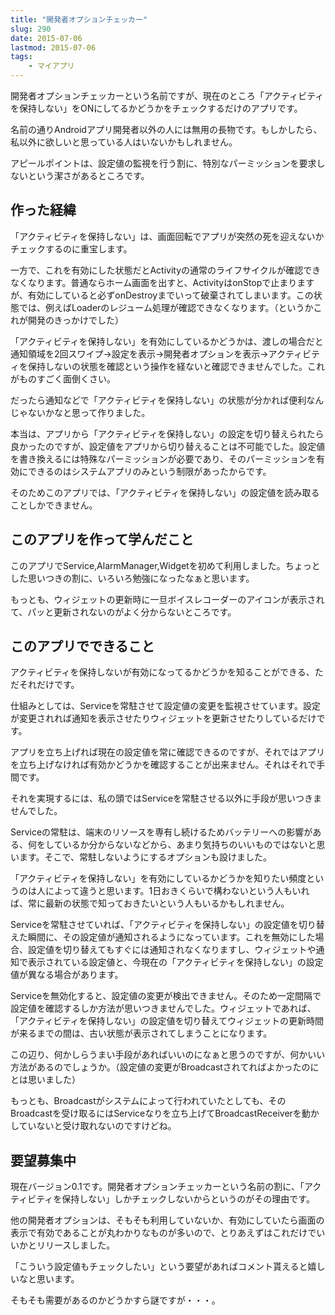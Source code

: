 ```yaml
---
title: "開発者オプションチェッカー"
slug: 290
date: 2015-07-06
lastmod: 2015-07-06
tags:
    - マイアプリ
---
```


開発者オプションチェッカーという名前ですが、現在のところ「アクティビティを保持しない」をONにしてるかどうかをチェックするだけのアプリです。

名前の通りAndroidアプリ開発者以外の人には無用の長物です。もしかしたら、私以外に欲しいと思っている人はいないかもしれません。

アピールポイントは、設定値の監視を行う割に、特別なパーミッションを要求しないという潔さがあるところです。


## 作った経緯


「アクティビティを保持しない」は、画面回転でアプリが突然の死を迎えないかチェックするのに重宝します。

一方で、これを有効にした状態だとActivityの通常のライフサイクルが確認できなくなります。普通ならホーム画面を出すと、ActivityはonStopで止まりますが、有効にしていると必ずonDestroyまでいって破棄されてしまいます。この状態では、例えばLoaderのレジューム処理が確認できなくなります。（というかこれが開発のきっかけでした）

「アクティビティを保持しない」を有効にしているかどうかは、渡しの場合だと通知領域を2回スワイプ→設定を表示→開発者オプションを表示→アクティビティを保持しないの状態を確認という操作を経ないと確認できませんでした。これがものすごく面倒くさい。

だったら通知などで「アクティビティを保持しない」の状態が分かれば便利なんじゃないかなと思って作りました。

本当は、アプリから「アクティビティを保持しない」の設定を切り替えられたら良かったのですが、設定値をアプリから切り替えることは不可能でした。設定値を書き換えるには特殊なパーミッションが必要であり、そのパーミッションを有効にできるのはシステムアプリのみという制限があったからです。

そのためこのアプリでは、「アクティビティを保持しない」の設定値を読み取ることしかできません。


## このアプリを作って学んだこと


このアプリでService,AlarmManager,Widgetを初めて利用しました。ちょっとした思いつきの割に、いろいろ勉強になったなぁと思います。

もっとも、ウィジェットの更新時に一旦ボイスレコーダーのアイコンが表示されて、パッと更新されないのがよく分からないところです。


## このアプリでできること


アクティビティを保持しないが有効になってるかどうかを知ることができる、ただそれだけです。

仕組みとしては、Serviceを常駐させて設定値の変更を監視させています。設定が変更されれば通知を表示させたりウィジェットを更新させたりしているだけです。

アプリを立ち上げれば現在の設定値を常に確認できるのですが、それではアプリを立ち上げなければ有効かどうかを確認することが出来ません。それはそれで手間です。

それを実現するには、私の頭ではServiceを常駐させる以外に手段が思いつきませんでした。

Serviceの常駐は、端末のリソースを専有し続けるためバッテリーへの影響がある、何をしているか分からないなどから、あまり気持ちのいいものではないと思います。そこで、常駐しないようにするオプションも設けました。

「アクティビティを保持しない」を有効にしているかどうかを知りたい頻度というのは人によって違うと思います。1日おきくらいで構わないという人もいれば、常に最新の状態で知っておきたいという人もいるかもしれません。

Serviceを常駐させていれば、「アクティビティを保持しない」の設定値を切り替えた瞬間に、その設定値が通知されるようになっています。これを無効にした場合、設定値を切り替えてもすぐには通知されなくなりますし、ウィジェットや通知で表示されている設定値と、今現在の「アクティビティを保持しない」の設定値が異なる場合があります。

Serviceを無効化すると、設定値の変更が検出できません。そのため一定間隔で設定値を確認するしか方法が思いつきませんでした。ウィジェットであれば、「アクティビティを保持しない」の設定値を切り替えてウィジェットの更新時間が来るまでの間は、古い状態が表示されてしまうことになります。

この辺り、何かしらうまい手段があればいいのになぁと思うのですが、何かいい方法があるのでしょうか。（設定値の変更がBroadcastされてればよかったのにとは思いました）

もっとも、Broadcastがシステムによって行われていたとしても、そのBroadcastを受け取るにはServiceなりを立ち上げてBroadcastReceiverを動かしていないと受け取れないのですけどね。


## 要望募集中


現在バージョン0.1です。開発者オプションチェッカーという名前の割に、「アクティビティを保持しない」しかチェックしないからというのがその理由です。

他の開発者オプションは、そもそも利用していないか、有効にしていたら画面の表示で有効であることが丸わかりなものが多いので、とりあえずはこれだけでいいかとリリースしました。

「こういう設定値もチェックしたい」という要望があればコメント貰えると嬉しいなと思います。

そもそも需要があるのかどうかすら謎ですが・・・。


  